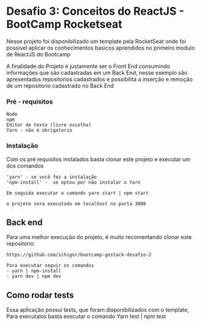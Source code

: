 # Desafio 3: Conceitos do ReactJS - BootCamp Rocketseat

Nesse projeto foi disponibilizado um template pela RocketSeat onde foi possivel aplicar os conhecimentos basicos 
aprendidos no primeiro modulo de ReactJS do Bootcamp 

A finalidade do Projeto é justamente ser o Front End consumindo informações que são cadastradas em um Back End, nesse
exemplo são apresentados repositorios cadastrados e possibilita a inserção e remoção de um repositorio cadastrado no Back End

### Pré - requisitos
```
Node
npm
Editor de texto (livre escolha)
Yarn - não é obrigatorio
```

### Instalação
Com os pré requisitos instalados basta clonar este projeto e executar um dos comandos 
```
'yarn' - se você fez a instalação
'npm-install' -  se optou por não instalar o Yarn

Em seguida executar o comando yarn start | npm start

o projeto sera executado em localhost na porta 3000
```

## Back end
Para uma melhor execução do projeto, é muito recomentando clonar este repositorio:
```
https://github.com/ichigor/bootcamp-gostack-desafio-2

Para executar seguir os comandos
- yarn | npm-install
- yarn dev | npm dev
```

## Como rodar tests

Essa aplicação possui tests, que foram disponibilizados com o template,
Para executalos basta executar o comando Yarn test | npm test
